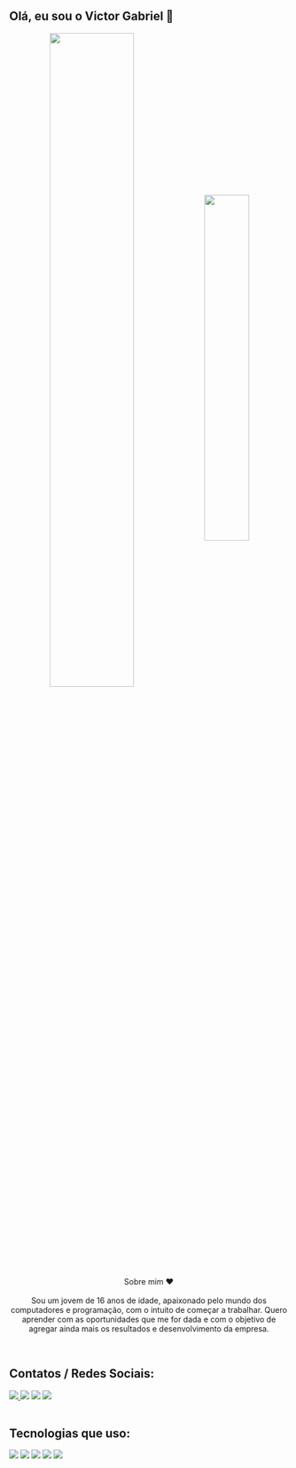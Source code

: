 ## Olá, eu sou o Victor Gabriel 👋


<div  align="center" style="margin-bottom:100px">
<img width=55% align="center"  src="https://github-readme-stats.vercel.app/api?username=Victorrito&show_icons=true&hide_border=true&theme=radical" />
<img width=40% align="center" src="https://github-readme-stats-git-main-rafaelalexandrino.vercel.app/api/top-langs/?username=Victorrito&show_icons=true&theme=radical&layout=compact" />
 </div>

 ##
 
<p align="center">Sobre mim ❤️ <br><br> Sou um jovem de 16 anos de idade, apaixonado pelo mundo dos computadores e programação, com o intuito de começar a trabalhar. Quero aprender com as oportunidades que me for dada e com o objetivo de agregar ainda mais os resultados e desenvolvimento da empresa.</p>&nbsp;

## Contatos / Redes Sociais:

<div> 
<a href="https://www.instagram.com/star_.codes/" target="_blank"><img src="https://img.shields.io/badge/-Instagram-%23E4405F?style=for-the-badge&logo=instagram&logoColor=white">
</a>
<a href = "mailto:victorrito10@gmail.com"> <img src="https://img.shields.io/badge/-Gmail-%23333?style=for-the-badge&logo=gmail&logoColor=white" target="_blank"></a>
<a href="www.linkedin.com/in/victor-gabriel-b98495228" target="_blank"><img src="https://img.shields.io/badge/-LinkedIn-%230077B5?style=for-the-badge&logo=linkedin&logoColor=white"  target="_blank"></a> 
<a href="https://discord.gg/2h83QfT9N9" target="_blank"><img src="https://img.shields.io/badge/Discord-7289DA?style=for-the-badge&logo=discord&logoColor=white"  target="_blank"></a> 
</div>&nbsp;&nbsp;

## Tecnologias que uso:

<div> 
<a target="_blank"><img src="https://img.shields.io/badge/HTML5-E34F26?style=for-the-badge&logo=html5&logoColor=white">
</a>
<a target="_blank"><img src="https://img.shields.io/badge/CSS3-1572B6?style=for-the-badge&logo=css3&logoColor=white"  target="_blank"></a> 
<a target="_blank"><img src="https://img.shields.io/badge/JavaScript-F7DF1E?style=for-the-badge&logo=javascript&logoColor=black"  target="_blank"></a>
<a target="_blank"><img src="https://img.shields.io/badge/React-20232A?style=for-the-badge&logo=react&logoColor=61DAFB"></a>
<a target="_blank"><img src="https://img.shields.io/badge/Bootstrap-563D7C?style=for-the-badge&logo=bootstrap&logoColor=white"  target="_blank"></a>
</div>&nbsp;&nbsp;


